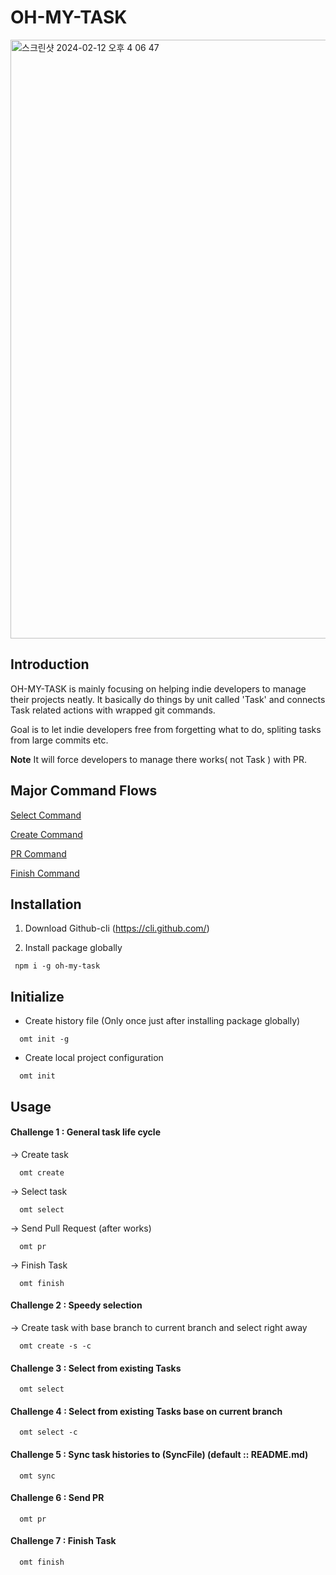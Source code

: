 # OH-MY-TASK

<img width="958" alt="스크린샷 2024-02-12 오후 4 06 47" src="https://github.com/dovigod/oh-my-task/assets/30416914/cf8403da-0db2-43ae-bdb4-646413128f1b">

## Introduction

OH-MY-TASK is mainly focusing on helping indie developers to manage their projects neatly.
It basically do things by unit called 'Task' and connects Task related actions with wrapped git commands.

Goal is to let indie developers free from forgetting what to do, spliting tasks from large commits etc.

**Note**
It will force developers to manage there works( not Task ) with PR.

## Major Command Flows

[Select Command](https://github.com/dovigod/oh-my-task/wiki/Select-command-flow-chart)

[Create Command](https://github.com/dovigod/oh-my-task/wiki/Create-Command-Flow-chart)

[PR Command](https://github.com/dovigod/oh-my-task/wiki/PR-command-flow-chart)

[Finish Command](https://github.com/dovigod/oh-my-task/wiki/Finish-command-flow-chart)

## Installation

1. Download Github-cli (https://cli.github.com/)

2. Install package globally

```
 npm i -g oh-my-task
```

## Initialize

- Create history file (Only once just after installing package globally)

```
  omt init -g
```

- Create local project configuration

```
  omt init
```

## Usage

#### Challenge 1 : General task life cycle

-> Create task

```
  omt create
```

-> Select task

```
  omt select
```

-> Send Pull Request (after works)

```
  omt pr
```

-> Finish Task

```
  omt finish
```

#### Challenge 2 : Speedy selection

-> Create task with base branch to current branch and select right away

```
  omt create -s -c
```

#### Challenge 3 : Select from existing Tasks

```
  omt select
```

#### Challenge 4 : Select from existing Tasks base on current branch

```
  omt select -c
```

#### Challenge 5 : Sync task histories to (SyncFile) (default :: README.md)

```
  omt sync
```

#### Challenge 6 : Send PR

```
  omt pr
```

#### Challenge 7 : Finish Task

```
  omt finish
```
